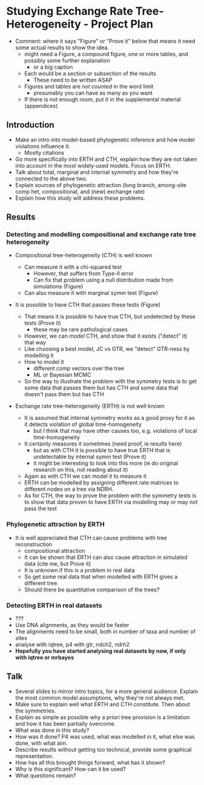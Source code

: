 # Studying Exchange Rate Tree-Heterogeneity - Project Plan

- Comment: where it says "Figure" or "Prove it" below that means it need some actual results to show the idea.
    - might need a Figure, a compound figure, one or more tables, and possibly some further explanation
        - or a big caption
    - Each would be a section or subsection of the results
        - These need to be written ASAP
    - Figures and tables are *not counted* in the word limit
        - presumably you can have as many as you want
    - If there is not enough room, put it in the supplemental material (appendices)



## Introduction

- Make an intro into model-based phylogenetic inference and how model violations influence it.
    - Mostly citations
- Go more specifically into ERTH and CTH, explain how they are not taken into account in the most widely-used models. Focus on ERTH.
- Talk about total, marginal and internal symmetry and how they're connected to the above two.
- Explain sources of phylogenetic attraction (long branch, among-site comp het, compositional, and (new) exchange rate) 
- Explain how this study will address these problems.


## Results

### Detecting and modelling compositional and exchange rate tree heterogeneity

- Compositional tree-heterogeneity (CTH) is well known
    - Can measure it with a chi-squared test
        - However, that suffers from Type-II error
        - Can fix that problem using a null distribution made from simulations (Figure)
    - Can also measure it with marginal symm test (Figure)

- It is possible to have CTH that passes these tests (Figure)
    - That means it is possible to have true CTH, but undetected by these tests (Prove it)
        - these may be rare pathological cases 
    - However, we can *model* CTH, and show that it exists ("detect" it) that way
    - Like choosing a best model, JC vs GTR, we "detect" GTR-ness by modelling it
    - How to model it
        - different comp vectors over the tree
        - ML or Bayesian MCMC
    - So the way to illustrate the problem with the symmetry tests is to get some data that passes them but has CTH and some data that doesn't pass them but has CTH

- Exchange rate tree-heterogeneity (ERTH) is not well known
    - It is assumed that internal symmetry works as a good proxy for it as it detects violation of global time-homogeneity
        - but I think that may have other causes too, e.g. violations of local time-homogeneity
    - It certainly measures it sometimes (need proof, ie results here)
        - but as with CTH it is possible to have true ERTH that is undetectable by internal symm test (Prove it)
        - it might be interesting to look into this more (ie do original research on this, not reading about it)
    - Again as with CTH we can model it to measure it 
    - ERTH can be modelled by assigning different rate matrices to different nodes on a tree via NDRH.
    - As for CTH, the way to prove the problem with the symmetry tests is to show that data proven to have ERTH via modelling may or may not pass the test

### Phylogenetic attraction by ERTH

- It is well appreciated that CTH can cause problems with tree reconstruction
    - compositional attraction
    - It can be shown that ERTH can also cause attraction in simulated data (cite me, but Prove it) 
    - It is unknown if this is a problem in real data
    - So get some real data that when modelled with ERTH gives a different tree
    - Should there be quantitative comparison of the trees?

### Detecting ERTH in real datasets
- ??? 
- Use DNA alignments, as they would be faster
- The alignments need to be small, both in number of taxa and number of sites
- analyse with iqtree, p4 with gtr, ndch2, ndrh2
- **Hopefully you have started analysing real datasets by now, if only with iqtree or mrbayes**



## Talk
- Several slides to mirror intro topics, for a more general audience. Explain the most common model assumptions, why they're not always met.
- Make sure to explain well what ERTH and CTH constitute. Then about the symmetries.
- Explain as simple as possible why a priori tree provision is a limitation and how it has been partially overcome.
- What was done in this study?
- How was it done? P4 was used, what was modelled in it, what else was done, with what aim.
- Describe results without getting too technical, provide some graphical representation.
- How has all this brought things forward, what has it shown?
- Why is this significant? How can it be used?
- What questions remain?
